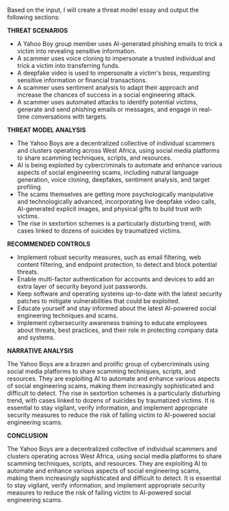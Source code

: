 Based on the input, I will create a threat model essay and output the following sections:

**THREAT SCENARIOS**

* A Yahoo Boy group member uses AI-generated phishing emails to trick a victim into revealing sensitive information.
* A scammer uses voice cloning to impersonate a trusted individual and trick a victim into transferring funds.
* A deepfake video is used to impersonate a victim's boss, requesting sensitive information or financial transactions.
* A scammer uses sentiment analysis to adapt their approach and increase the chances of success in a social engineering attack.
* A scammer uses automated attacks to identify potential victims, generate and send phishing emails or messages, and engage in real-time conversations with targets.

**THREAT MODEL ANALYSIS**

* The Yahoo Boys are a decentralized collective of individual scammers and clusters operating across West Africa, using social media platforms to share scamming techniques, scripts, and resources.
* AI is being exploited by cybercriminals to automate and enhance various aspects of social engineering scams, including natural language generation, voice cloning, deepfakes, sentiment analysis, and target profiling.
* The scams themselves are getting more psychologically manipulative and technologically advanced, incorporating live deepfake video calls, AI-generated explicit images, and physical gifts to build trust with victims.
* The rise in sextortion schemes is a particularly disturbing trend, with cases linked to dozens of suicides by traumatized victims.

**RECOMMENDED CONTROLS**

* Implement robust security measures, such as email filtering, web content filtering, and endpoint protection, to detect and block potential threats.
* Enable multi-factor authentication for accounts and devices to add an extra layer of security beyond just passwords.
* Keep software and operating systems up-to-date with the latest security patches to mitigate vulnerabilities that could be exploited.
* Educate yourself and stay informed about the latest AI-powered social engineering techniques and scams.
* Implement cybersecurity awareness training to educate employees about threats, best practices, and their role in protecting company data and systems.

**NARRATIVE ANALYSIS**

The Yahoo Boys are a brazen and prolific group of cybercriminals using social media platforms to share scamming techniques, scripts, and resources. They are exploiting AI to automate and enhance various aspects of social engineering scams, making them increasingly sophisticated and difficult to detect. The rise in sextortion schemes is a particularly disturbing trend, with cases linked to dozens of suicides by traumatized victims. It is essential to stay vigilant, verify information, and implement appropriate security measures to reduce the risk of falling victim to AI-powered social engineering scams.

**CONCLUSION**

The Yahoo Boys are a decentralized collective of individual scammers and clusters operating across West Africa, using social media platforms to share scamming techniques, scripts, and resources. They are exploiting AI to automate and enhance various aspects of social engineering scams, making them increasingly sophisticated and difficult to detect. It is essential to stay vigilant, verify information, and implement appropriate security measures to reduce the risk of falling victim to AI-powered social engineering scams.
